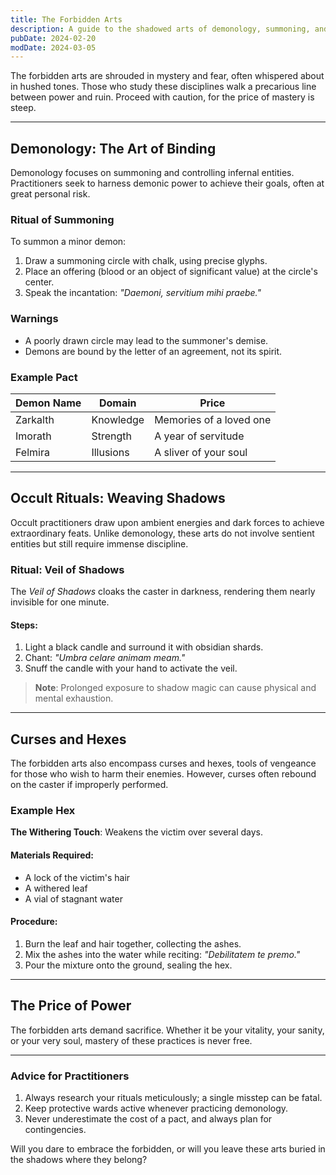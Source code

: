 ```yaml
---
title: The Forbidden Arts
description: A guide to the shadowed arts of demonology, summoning, and occult rituals for those who dare tread the dangerous path
pubDate: 2024-02-20
modDate: 2024-03-05
---
```


The forbidden arts are shrouded in mystery and fear, often whispered about in hushed tones. Those who study these disciplines walk a precarious line between power and ruin. Proceed with caution, for the price of mastery is steep.

---

## Demonology: The Art of Binding

Demonology focuses on summoning and controlling infernal entities. Practitioners seek to harness demonic power to achieve their goals, often at great personal risk.

### Ritual of Summoning

To summon a minor demon:

1. Draw a summoning circle with chalk, using precise glyphs.
2. Place an offering (blood or an object of significant value) at the circle's center.
3. Speak the incantation: _"Daemoni, servitium mihi praebe."_

### Warnings

- A poorly drawn circle may lead to the summoner's demise.
- Demons are bound by the letter of an agreement, not its spirit.

### Example Pact

| **Demon Name** | **Domain** | **Price**               |
| -------------- | ---------- | ----------------------- |
| Zarkalth       | Knowledge  | Memories of a loved one |
| Imorath        | Strength   | A year of servitude     |
| Felmira        | Illusions  | A sliver of your soul   |

---

## Occult Rituals: Weaving Shadows

Occult practitioners draw upon ambient energies and dark forces to achieve extraordinary feats. Unlike demonology, these arts do not involve sentient entities but still require immense discipline.

### Ritual: Veil of Shadows

The _Veil of Shadows_ cloaks the caster in darkness, rendering them nearly invisible for one minute.

#### Steps:

1. Light a black candle and surround it with obsidian shards.
2. Chant: _"Umbra celare animam meam."_
3. Snuff the candle with your hand to activate the veil.

> **Note**: Prolonged exposure to shadow magic can cause physical and mental exhaustion.

---

## Curses and Hexes

The forbidden arts also encompass curses and hexes, tools of vengeance for those who wish to harm their enemies. However, curses often rebound on the caster if improperly performed.

### Example Hex

**The Withering Touch**: Weakens the victim over several days.

#### Materials Required:

- A lock of the victim's hair
- A withered leaf
- A vial of stagnant water

#### Procedure:

1. Burn the leaf and hair together, collecting the ashes.
2. Mix the ashes into the water while reciting: _"Debilitatem te premo."_
3. Pour the mixture onto the ground, sealing the hex.

---

## The Price of Power

The forbidden arts demand sacrifice. Whether it be your vitality, your sanity, or your very soul, mastery of these practices is never free.

---

### Advice for Practitioners

1. Always research your rituals meticulously; a single misstep can be fatal.
2. Keep protective wards active whenever practicing demonology.
3. Never underestimate the cost of a pact, and always plan for contingencies.

Will you dare to embrace the forbidden, or will you leave these arts buried in the shadows where they belong?
